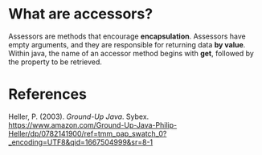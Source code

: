 
# What are accessors?

 Assessors are methods that encourage **encapsulation**. Assessors have empty arguments, and they are responsible for returning data **by value**. Within java, the name of an accessor method begins with **get**, followed by the property to be retrieved.

# References
Heller, P. (2003). *Ground-Up Java*. Sybex. <https://www.amazon.com/Ground-Up-Java-Philip-Heller/dp/0782141900/ref=tmm_pap_swatch_0?_encoding=UTF8&qid=1667504999&sr=8-1>
